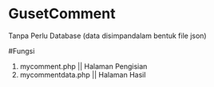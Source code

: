 # GusetComment
Tanpa Perlu Database (data disimpandalam bentuk file json)

#Fungsi
1. mycomment.php || Halaman Pengisian
2. mycommentdata.php || Halaman Hasil
